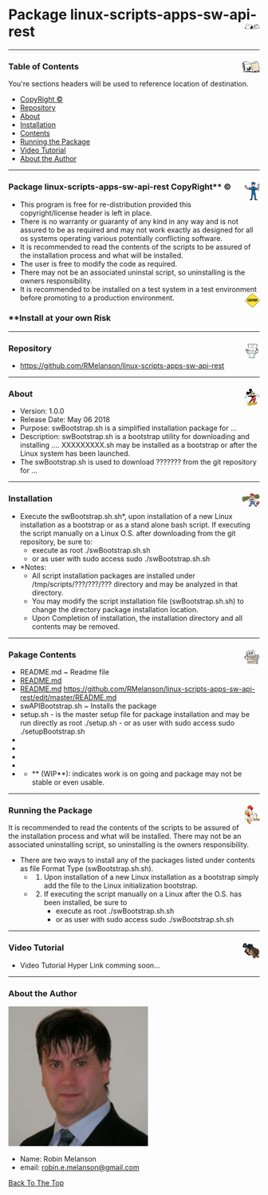 # Package linux-scripts-apps-sw-api-rest<img src="./images/Rest1.png" width="6%" align= "right">
- - - -
### Table of Contents <img src="./images/dir3.png" width="7%" align= "right">
You're sections headers will be used to reference location of destination.

- [CopyRight ©](#CopyRight)
- [Repository](#Repository)
- [About](#About)
- [Installation](#Installation)
- [Contents](#Contents)
- [Running the Package](#Running-the-Package)
- [Video Tutorial](#Video-Tutoria)
- [About the Author](#About-the-Author)
- - - -
### <b>Package linux-scripts-apps-sw-api-rest CopyRight** ©</b> <img src="./images/policeman.png" width="6%" align= "right">

- This program is free for re-distribution provided this copyright/license header is left in place.  
- There is no warranty or guaranty of any kind in any way and is not assured to be as required and may not work exactly as designed for all os systems operating various potentially conflicting software.  
- It is recommended to read the contents of the scripts to be assured of the installation process and what will be installed. 
- The user is free to modify the code as required. 
- There may not be an associated uninstal script, so uninstalling is the owners responsibility.
- It is recommended to be installed on a test system in a test environment before promoting to a production environment.<img src="https://github.com/RMelanson/linux-scripts-bootstraps/blob/master/images/caution.png" width="6%" align= "right">
### <b>**Install at your own Risk</b>
- - - -
### Repository<img src="./images/repository.png" width="6%" align= "right">
- https://github.com/RMelanson/linux-scripts-apps-sw-api-rest
- - - -
### About<img src="./images/aboutMickey.png" width="6%" align= "right">
- Version: 1.0.0
- Release Date: May 06 2018
- Purpose: swBootstrap.sh is a simplified installation package for ...
- Description: swBootstrap.sh is a  bootstrap utility for downloading and installing .... XXXXXXXXX.sh may be installed as a bootstrap or after the Linux system has been launched. 
- The swBootstrap.sh is used to download ??????? from the git repository for ...
- - - -
### Installation<img src="./images/installation.png" width="7%" align= "right">
- Execute the swBootstrap.sh.sh*, upon installation of a new Linux installation as a bootstrap or as a stand alone bash script. If executing the script manually on a Linux O.S. after downloading from the git repository, be sure to:
  - execute as root ./swBootstrap.sh.sh
  - or as user with sudo access sudo ./swBootstrap.sh.sh
- *Notes: 
    - All script installation packages are installed under /tmp/scripts/???/???/??? directory and may be analyzed in that directory.
    - You may modify the script installation file (swBootstrap.sh.sh) to change the directory package installation location.
    - Upon Completion of installation, the installation directory and all contents may be removed.
- - - -
### Pakage Contents <img src="./images/contents.png" width="6%" align= "right">

- README.md ~ Readme file
- [README.md](https://github.com/RMelanson/linux-scripts-apps-sw-api-rest/blob/master/README.md)
- [README.md](./README.md)
https://github.com/RMelanson/linux-scripts-apps-sw-api-rest/edit/master/README.md
- swAPIBootstrap.sh  ~ Installs the package
- setup.sh - is the master setup file for package installation and may be run directly as root ./setup.sh
       - or as user with sudo access sudo ./setupBootstrap.sh
-
-
-
-
- 
   - ** (WIP**): indicates work is on going and package may not be stable or even usable.
- - - -
### Running the Package<img src="./images/running.png" width="6%" align= "right">
It is recommended to read the contents of the scripts to be assured of the installation process and what will be installed.  There may not be an associated uninstalling script, so uninstalling is the owners responsibility.
- There are two ways to install any of the packages listed under contents as file Format Type (swBootstrap.sh.sh).
  - 1. Upon installation of a new Linux installation as a bootstrap simply add the file to the Linux initialization bootstrap.
  - 2. If executing the script manually on a Linux after the O.S. has been installed, be sure to
       - execute as root ./swBootstrap.sh.sh
       - or as user with sudo access sudo ./swBootstrap.sh.sh
- - - -
### Video Tutorial<img src="./images/video.png" width="7%" align= "right">
- Video Tutorial Hyper Link comming soon...
- - - - -
### About the Author
![Author Image](https://github.com/RMelanson/profile/blob/master/RobinPhoto.jpg)
- Name: Robin Melanson
- email: robin.e.melanson@gmail.com

[Back To The Top](#Package-Linux-scripts-bootstraps)

